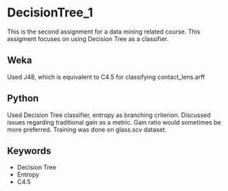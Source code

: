 # DecisionTree_1
This is the second assignment for a data mining related course.  This assigment focuses on using Decision Tree as a classifier.

## Weka
Used J48, which is equivalent to C4.5 for classifying contact_lens.arff

## Python
Used Decision Tree classifier, entropy as branching criterion. Discussed issues regarding traditional gain as a metric. Gain ratio would sometimes be more preferred. Training was done on glass.scv dataset.

## Keywords
* Decision Tree
* Entropy
* C4.5
